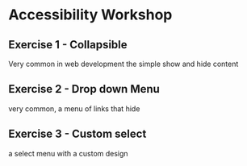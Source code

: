 # Accessibility Workshop


## Exercise 1 - Collapsible 
Very common in web development the simple show and hide content

## Exercise 2 - Drop down Menu
very common, a menu of links that hide 

## Exercise 3 - Custom select
a select menu with a custom design